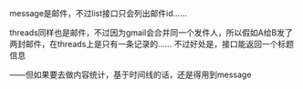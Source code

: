 message是邮件，不过list接口只会列出邮件id……

threads同样也是邮件，不过因为gmail会合并同一个发件人，所以假如A给B发了两封邮件，在threads上是只有一条记录的……
不过好处是，接口能返回一个标题信息

——但如果要去做内容统计，基于时间线的话，还是得用到message